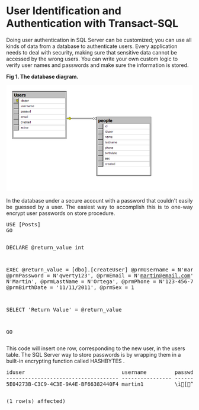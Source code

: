 # User Identification and Authentication with Transact-SQL

Doing user authentication in SQL Server can be customized; you can use all kinds of data from a database to authenticate users. Every application needs to deal with security, making sure that sensitive data cannot be accessed by the wrong users. You can write your own custom logic to verify user names and passwords and make sure the information is stored.

<div><b>Fig 1. The database diagram.</b></div>
<p>
<img src="images/fig1.png"/>
</p>

<p align="justify">
In the database under a secure account with a password that couldn't easily be guessed by a user. The easiest way to accomplish this is to one-way encrypt user passwords on store procedure.
</p>
<pre>
USE [Posts]
GO

DECLARE	@return_value int

EXEC	@return_value = [dbo].[createUser]
		@prmUsername = N'martin1',
		@prmPassword = N'qwerty123',
		@prmEmail = N'martin@email.com',
		@prmName = N'Martin',
		@prmLastName = N'Ortega',
		@prmPhone = N'123-456-78',
		@prmBirthDate = '11/11/2011',
		@prmSex = 1

SELECT	'Return Value' = @return_value

GO
</pre>
<p>
This code will insert one row, corresponding to the new user, in the users table. The SQL Server way to store passwords is by wrapping them in a built-in encrypting function called HASHBYTES .
</p>
<pre>
iduser                               username         passwd                                                           email                                                            created    active
------------------------------------ ---------------- ---------------------------------------------------------------- ---------------------------------------------------------------- ---------- ------
5E04273B-C3C9-4C3E-9A4E-BF66382440F4 martin1          \ì[^=^bÉá<èHïoêÈÿ                                             martin@email.com                                                 2024-10-24 1

(1 row(s) affected)
</pre>

